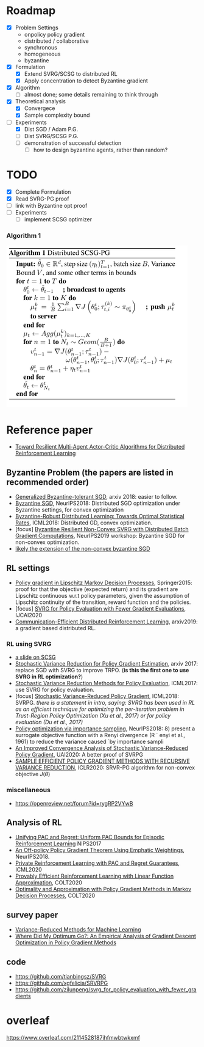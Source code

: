 # Roadmap

- [x] Problem Settings
  * onpolicy policy gradient
  * distributed / collaborative
  * synchronous
  * homogeneous
  * byzantine
- [x] Formulation
  - [x] Extend SVRG/SCSG to distributed RL
  - [x] Apply concentration to detect Byzantine gradient
- [x] Algorithm
  - [ ] almost done; some details remaining to think through
- [X] Theoretical analysis
  - [X] Convergece 
  - [X] Sample complexity bound
- [ ] Experiments
  - [X] Dist SGD / Adam P.G.
  - [ ] Dist SVRG/SCSG P.G.
  - [ ] demonstration of successful detection
    - [ ] how to design byzantine agents, rather than random?

# TODO
- [X] Complete Formulation
- [X] Read SVRG-PG proof
- [ ] link with Byzantine opt proof
- [ ] Experiments
  - [ ] implement SCSG optimizer

### Algorithm 1
![algo-1](assets/algo-1.png)


# Reference paper

* [Toward Resilient Multi-Agent Actor-Critic Algorithms for Distributed
Reinforcement Learning](http://publish.illinois.edu/shripadgade/files/2020/03/ACC2020.pdf)



## Byzantine Problem (the papers are listed in recommended order)
* [Generalized Byzantine-tolerant SGD](https://arxiv.org/pdf/1802.10116.pdf), arxiv 2018: easier to follow. 
* [Byzantine SGD](https://arxiv.org/abs/1803.08917), NeurIPS2018: Distributed SGD optimization under Byzantine settings, for convex optimization
* [Byzantine-Robust Distributed Learning: Towards Optimal Statistical Rates](https://arxiv.org/pdf/1803.01498.pdf), ICML2018: Distributed GD, convex optimization.
* [focus] [Byzantine Resilient Non-Convex SVRG with Distributed Batch Gradient Computations](https://arxiv.org/pdf/1912.04531.pdf), NeurIPS2019 workshop: Byzantine SGD for non-convex optimization.
* [likely the extension of the non-convex byzantine SGD](https://openreview.net/forum?id=PbEHqvFtcS)



## RL settings
* [Policy gradient in Lipschitz Markov Decision Processes](https://link.springer.com/article/10.1007/s10994-015-5484-1), Springer2015: proof for that the objective (expected return) and its gradient are Lipschitz continuous w.r.t policy parameters, given the assumption of Lipschitz continuity of the transition, reward function and the policies.
* [focus] [SVRG for Policy Evaluation with Fewer Gradient Evaluations](https://www.ijcai.org/Proceedings/2020/0374.pdf), IJCAI2020
* [Communication-Efficient Distributed Reinforcement Learning](https://arxiv.org/pdf/1812.03239.pdf), arxiv2019: a gradient based distributed RL.

### RL using SVRG
* [a slide on SCSG](https://lihualei71.github.io/hsieh_slides.pdf)
* [Stochastic Variance Reduction for Policy Gradient Estimation](https://arxiv.org/abs/1710.06034), arxiv 2017: replace SGD with SVRG to improve TRPO. (**is this the first one to use SVRG in RL optimization?**)
* [Stochastic Variance Reduction Methods for Policy Evaluation](https://arxiv.org/pdf/1702.07944.pdf), ICML2017: use SVRG for policy evaluation.
* [focus] [Stochastic Variance-Reduced Policy Gradient](https://arxiv.org/pdf/1806.05618.pdf), ICML2018: SVRPG. *there is a statement in intro, saying: SVRG has been used in RL as an efficient technique for optimizing the per-iteration problem in Trust-Region Policy Optimization (Xu et al., 2017) or for policy evaluation (Du et al., 2017)*
* [Policy optimization via importance sampling](https://arxiv.org/abs/1809.06098), NeurIPS2018: 8) present a surrogate objective function with a Renyi divergence (R ´ enyi et al., 1961) to reduce the variance caused ´by importance sampli
* [An Improved Convergence Analysis of Stochastic Variance-Reduced Policy Gradient](http://proceedings.mlr.press/v115/xu20a/xu20a.pdf), UAI2020: A better proof of SVRPG
* [SAMPLE EFFICIENT POLICY GRADIENT METHODS WITH RECURSIVE VARIANCE REDUCTION](https://arxiv.org/pdf/1909.08610.pdf), ICLR2020: SRVR-PG algorithm for non-convex objective $J(\theta)$

### miscellaneous 
* https://openreview.net/forum?id=rygRP2VYwB

## Analysis of RL
* [Unifying PAC and Regret: Uniform PAC Bounds for Episodic Reinforcement Learning](https://arxiv.org/abs/1703.07710) NIPS2017
* [An Off-policy Policy Gradient Theorem Using Emphatic Weightings](https://arxiv.org/pdf/1811.09013.pdf), NeurIPS2018.
* [Private Reinforcement Learning with PAC and Regret Guarantees](https://proceedings.icml.cc/static/paper_files/icml/2020/2453-Paper.pdf), ICML2020
* [Provably Efficient Reinforcement Learning with Linear Function Approximation](https://arxiv.org/abs/1907.05388), COLT2020
* [Optimality and Approximation with Policy Gradient Methods in Markov Decision Processes](http://proceedings.mlr.press/v125/agarwal20a.html), COLT2020
## survey paper
* [Variance-Reduced Methods for Machine Learning](https://arxiv.org/abs/2010.00892)
* [Where Did My Optimum Go?: An Empirical Analysis of Gradient Descent Optimization in Policy Gradient Methods](https://arxiv.org/abs/1810.02525)


## code
* https://github.com/tianbingsz/SVRG
* https://github.com/xgfelicia/SRVRPG
* https://github.com/zilunpeng/svrg_for_policy_evaluation_with_fewer_gradients

# overleaf
https://www.overleaf.com/2114528187jhfmwbtwkxmf
